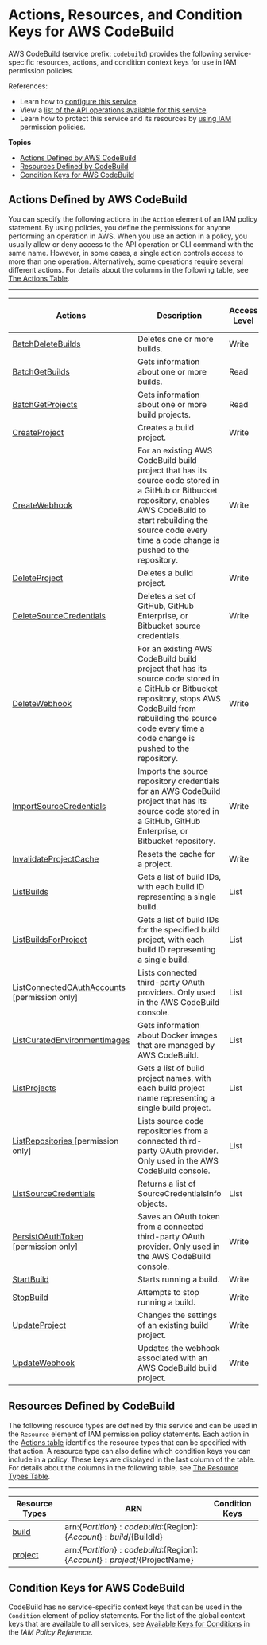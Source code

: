 # Actions, Resources, and Condition Keys for AWS CodeBuild<a name="list_awscodebuild"></a>

AWS CodeBuild \(service prefix: `codebuild`\) provides the following service\-specific resources, actions, and condition context keys for use in IAM permission policies\.

References:
+ Learn how to [configure this service](https://docs.aws.amazon.com/codebuild/latest/userguide/)\.
+ View a [list of the API operations available for this service](https://docs.aws.amazon.com/codebuild/latest/APIReference/)\.
+ Learn how to protect this service and its resources by [using IAM](https://docs.aws.amazon.com/codebuild/latest/userguide/auth-and-access-control.html) permission policies\.

**Topics**
+ [Actions Defined by AWS CodeBuild](#awscodebuild-actions-as-permissions)
+ [Resources Defined by CodeBuild](#awscodebuild-resources-for-iam-policies)
+ [Condition Keys for AWS CodeBuild](#awscodebuild-policy-keys)

## Actions Defined by AWS CodeBuild<a name="awscodebuild-actions-as-permissions"></a>

You can specify the following actions in the `Action` element of an IAM policy statement\. By using policies, you define the permissions for anyone performing an operation in AWS\. When you use an action in a policy, you usually allow or deny access to the API operation or CLI command with the same name\. However, in some cases, a single action controls access to more than one operation\. Alternatively, some operations require several different actions\. For details about the columns in the following table, see [The Actions Table](reference_policies_actions-resources-contextkeys.md#actions_table)\.


****  

| Actions | Description | Access Level | Resource Types \(\*required\) | Condition Keys | Dependent Actions | 
| --- | --- | --- | --- | --- | --- | 
|   [ BatchDeleteBuilds ](https://docs.aws.amazon.com/codebuild/latest/APIReference/API_BatchDeleteBuilds.html)  | Deletes one or more builds\. | Write |   [ project\* ](#awscodebuild-project)   |  |  | 
|   [ BatchGetBuilds ](https://docs.aws.amazon.com/codebuild/latest/APIReference/API_BatchGetBuilds.html)  | Gets information about one or more builds\. | Read |   [ project\* ](#awscodebuild-project)   |  |  | 
|   [ BatchGetProjects ](https://docs.aws.amazon.com/codebuild/latest/APIReference/API_BatchGetProjects.html)  | Gets information about one or more build projects\. | Read |   [ project\* ](#awscodebuild-project)   |  |  | 
|   [ CreateProject ](https://docs.aws.amazon.com/codebuild/latest/APIReference/API_CreateProject.html)  | Creates a build project\. | Write |   [ project\* ](#awscodebuild-project)   |  |  | 
|   [ CreateWebhook ](https://docs.aws.amazon.com/codebuild/latest/APIReference/API_CreateWebhook.html)  | For an existing AWS CodeBuild build project that has its source code stored in a GitHub or Bitbucket repository, enables AWS CodeBuild to start rebuilding the source code every time a code change is pushed to the repository\. | Write |   [ project\* ](#awscodebuild-project)   |  |  | 
|   [ DeleteProject ](https://docs.aws.amazon.com/codebuild/latest/APIReference/API_DeleteProject.html)  | Deletes a build project\. | Write |   [ project\* ](#awscodebuild-project)   |  |  | 
|   [ DeleteSourceCredentials ](https://docs.aws.amazon.com/codebuild/latest/APIReference/API_DeleteSourceCredentials.html)  | Deletes a set of GitHub, GitHub Enterprise, or Bitbucket source credentials\. | Write |  |  |  | 
|   [ DeleteWebhook ](https://docs.aws.amazon.com/codebuild/latest/APIReference/API_DeleteWebhook.html)  | For an existing AWS CodeBuild build project that has its source code stored in a GitHub or Bitbucket repository, stops AWS CodeBuild from rebuilding the source code every time a code change is pushed to the repository\. | Write |   [ project\* ](#awscodebuild-project)   |  |  | 
|   [ ImportSourceCredentials ](https://docs.aws.amazon.com/codebuild/latest/APIReference/API_ImportSourceCredentials.html)  | Imports the source repository credentials for an AWS CodeBuild project that has its source code stored in a GitHub, GitHub Enterprise, or Bitbucket repository\. | Write |  |  |  | 
|   [ InvalidateProjectCache ](https://docs.aws.amazon.com/codebuild/latest/APIReference/API_InvalidateProjectCache.html)  | Resets the cache for a project\. | Write |   [ project\* ](#awscodebuild-project)   |  |  | 
|   [ ListBuilds ](https://docs.aws.amazon.com/codebuild/latest/APIReference/API_ListBuilds.html)  | Gets a list of build IDs, with each build ID representing a single build\. | List |  |  |  | 
|   [ ListBuildsForProject ](https://docs.aws.amazon.com/codebuild/latest/APIReference/API_ListBuildsForProject.html)  | Gets a list of build IDs for the specified build project, with each build ID representing a single build\. | List |   [ project\* ](#awscodebuild-project)   |  |  | 
|   [ ListConnectedOAuthAccounts ](https://docs.aws.amazon.com/codebuild/latest/userguide/auth-and-access-control-iam-identity-based-access-control.html#console-policies) \[permission only\] | Lists connected third\-party OAuth providers\. Only used in the AWS CodeBuild console\. | List |  |  |  | 
|   [ ListCuratedEnvironmentImages ](https://docs.aws.amazon.com/codebuild/latest/APIReference/API_ListCuratedEnvironmentImages.html)  | Gets information about Docker images that are managed by AWS CodeBuild\. | List |  |  |  | 
|   [ ListProjects ](https://docs.aws.amazon.com/codebuild/latest/APIReference/API_ListProjects.html)  | Gets a list of build project names, with each build project name representing a single build project\. | List |  |  |  | 
|   [ ListRepositories ](https://docs.aws.amazon.com/codebuild/latest/userguide/auth-and-access-control-iam-identity-based-access-control.html#console-policies) \[permission only\] | Lists source code repositories from a connected third\-party OAuth provider\. Only used in the AWS CodeBuild console\. | List |  |  |  | 
|   [ ListSourceCredentials ](https://docs.aws.amazon.com/codebuild/latest/APIReference/API_ListSourceCredentials.html)  | Returns a list of SourceCredentialsInfo objects\. | List |  |  |  | 
|   [ PersistOAuthToken ](https://docs.aws.amazon.com/codebuild/latest/userguide/auth-and-access-control-iam-identity-based-access-control.html#console-policies) \[permission only\] | Saves an OAuth token from a connected third\-party OAuth provider\. Only used in the AWS CodeBuild console\. | Write |  |  |  | 
|   [ StartBuild ](https://docs.aws.amazon.com/codebuild/latest/APIReference/API_StartBuild.html)  | Starts running a build\. | Write |   [ project\* ](#awscodebuild-project)   |  |  | 
|   [ StopBuild ](https://docs.aws.amazon.com/codebuild/latest/APIReference/API_StopBuild.html)  | Attempts to stop running a build\. | Write |   [ project\* ](#awscodebuild-project)   |  |  | 
|   [ UpdateProject ](https://docs.aws.amazon.com/codebuild/latest/APIReference/API_UpdateProject.html)  | Changes the settings of an existing build project\. | Write |   [ project\* ](#awscodebuild-project)   |  |  | 
|   [ UpdateWebhook ](https://docs.aws.amazon.com/codebuild/latest/APIReference/API_UpdateWebhook.html)  | Updates the webhook associated with an AWS CodeBuild build project\. | Write |   [ project\* ](#awscodebuild-project)   |  |  | 

## Resources Defined by CodeBuild<a name="awscodebuild-resources-for-iam-policies"></a>

The following resource types are defined by this service and can be used in the `Resource` element of IAM permission policy statements\. Each action in the [Actions table](#awscodebuild-actions-as-permissions) identifies the resource types that can be specified with that action\. A resource type can also define which condition keys you can include in a policy\. These keys are displayed in the last column of the table\. For details about the columns in the following table, see [The Resource Types Table](reference_policies_actions-resources-contextkeys.md#resources_table)\.


****  

| Resource Types | ARN | Condition Keys | 
| --- | --- | --- | 
|   [ build ](https://docs.aws.amazon.com/codebuild/latest/userguide/auth-and-access-control-iam-access-control-identity-based.html#arn-formats)  |  arn:$\{Partition\}:codebuild:$\{Region\}:$\{Account\}:build/$\{BuildId\}  |  | 
|   [ project ](https://docs.aws.amazon.com/codebuild/latest/userguide/auth-and-access-control-iam-access-control-identity-based.html#arn-formats)  |  arn:$\{Partition\}:codebuild:$\{Region\}:$\{Account\}:project/$\{ProjectName\}  |  | 

## Condition Keys for AWS CodeBuild<a name="awscodebuild-policy-keys"></a>

CodeBuild has no service\-specific context keys that can be used in the `Condition` element of policy statements\. For the list of the global context keys that are available to all services, see [Available Keys for Conditions](reference_policies_condition-keys.html#AvailableKeys) in the *IAM Policy Reference*\.